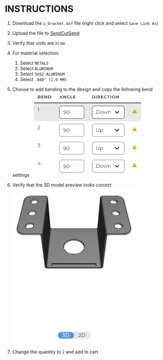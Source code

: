 # INSTRUCTIONS

1. Download the `u_bracket.dxf` file (right click and select `Save Link As`)
   
2. Upload the file to [SendCutSend](https://app.sendcutsend.com/customer#/quote)
   
3. Verify that units are in `mm`
   
4. For material selection:
   1. Select `METALS`
   2. Select `ALUMINUM`
   3. Select `5052 ALUMINUM`
   4. Select `.040" (1.0 MM)`
   
5. Choose to add bending to the design and copy the following bend settings ![Bend Settings](/u_bracket/images/bend_settings.png)

6. Verify that the 3D model preview looks correct ![3D Model Preview](/u_bracket/images/3d_model_preview.png)

7. Change the quantity to `2` and add to cart

